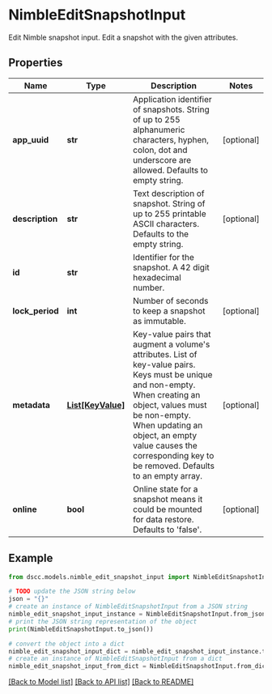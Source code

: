 # NimbleEditSnapshotInput

Edit Nimble snapshot input. Edit a snapshot with the given attributes.

## Properties

Name | Type | Description | Notes
------------ | ------------- | ------------- | -------------
**app_uuid** | **str** | Application identifier of snapshots. String of up to 255 alphanumeric characters, hyphen, colon, dot and underscore are allowed. Defaults to empty string. | [optional] 
**description** | **str** | Text description of snapshot. String of up to 255 printable ASCII characters. Defaults to the empty string. | [optional] 
**id** | **str** | Identifier for the snapshot. A 42 digit hexadecimal number. | 
**lock_period** | **int** | Number of seconds to keep a snapshot as immutable. | [optional] 
**metadata** | [**List[KeyValue]**](KeyValue.md) | Key-value pairs that augment a volume&#39;s attributes. List of key-value pairs. Keys must be unique and non-empty. When creating an object, values must be non-empty. When updating an object, an empty value causes the corresponding key to be removed. Defaults to an empty array. | [optional] 
**online** | **bool** | Online state for a snapshot means it could be mounted for data restore. Defaults to &#39;false&#39;. | [optional] 

## Example

```python
from dscc.models.nimble_edit_snapshot_input import NimbleEditSnapshotInput

# TODO update the JSON string below
json = "{}"
# create an instance of NimbleEditSnapshotInput from a JSON string
nimble_edit_snapshot_input_instance = NimbleEditSnapshotInput.from_json(json)
# print the JSON string representation of the object
print(NimbleEditSnapshotInput.to_json())

# convert the object into a dict
nimble_edit_snapshot_input_dict = nimble_edit_snapshot_input_instance.to_dict()
# create an instance of NimbleEditSnapshotInput from a dict
nimble_edit_snapshot_input_from_dict = NimbleEditSnapshotInput.from_dict(nimble_edit_snapshot_input_dict)
```
[[Back to Model list]](../README.md#documentation-for-models) [[Back to API list]](../README.md#documentation-for-api-endpoints) [[Back to README]](../README.md)


